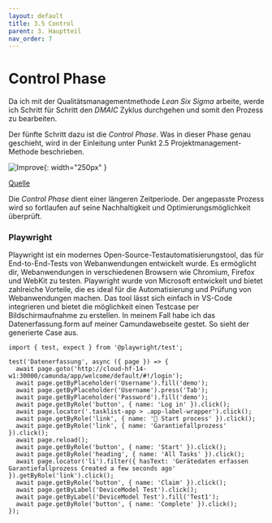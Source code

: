 ```yaml
---
layout: default
title: 3.5 Control
parent: 3. Hauptteil
nav_order: 7
---
```


# Control Phase

Da ich mit der Qualitätsmanagementmethode *Lean Six Sigma* arbeite, werde ich Schritt für Schritt den *DMAIC* Zyklus durchgehen und somit den Prozess zu bearbeiten. 

Der fünfte Schritt dazu ist die *Control Phase*. Was in dieser Phase genau geschieht, wird in der Einleitung unter Punkt 2.5 Projektmanagement-Methode beschrieben.


![Improve](../../ressources/bilder/efficacy.png){: width="250px" }

[Quelle](../Quellenverzeichnis/index.md#control)

Die *Control Phase* dient einer längeren Zeitperiode. Der angepasste Prozess wird so fortlaufen auf seine Nachhaltigkeit und Optimierungsmöglichkeit überprüft. 


### Playwright

Playwright ist ein modernes Open-Source-Testautomatisierungstool, das für End-to-End-Tests von Webanwendungen entwickelt wurde. Es ermöglicht dir, Webanwendungen in verschiedenen Browsern wie Chromium, Firefox und WebKit zu testen. Playwright wurde von Microsoft entwickelt und bietet zahlreiche Vorteile, die es ideal für die Automatisierung und Prüfung von Webanwendungen machen. Das tool lässt sich einfach in VS-Code integrieren und bietet die möglichkeit einen Testcase per Bildschirmaufnahme zu erstellen. In meinem Fall habe ich das Datenerfassung.form auf meiner Camundawebseite gestet. So sieht der generierte Case aus.

```
import { test, expect } from '@playwright/test';

test('Datenerfassung', async ({ page }) => {
  await page.goto('http://cloud-hf-14-w1:30000/camunda/app/welcome/default/#!/login');
  await page.getByPlaceholder('Username').fill('demo');
  await page.getByPlaceholder('Username').press('Tab');
  await page.getByPlaceholder('Password').fill('demo');
  await page.getByRole('button', { name: 'Log in' }).click();
  await page.locator('.tasklist-app > .app-label-wrapper').click();
  await page.getByRole('link', { name: ' Start process' }).click();
  await page.getByRole('link', { name: 'Garantiefallprozess' }).click();
  await page.reload();
  await page.getByRole('button', { name: 'Start' }).click();
  await page.getByRole('heading', { name: 'All Tasks' }).click();
  await page.locator('li').filter({ hasText: 'Gerätedaten erfassen Garantiefallprozess Created a few seconds ago' }).getByRole('link').click();
  await page.getByRole('button', { name: 'Claim' }).click();
  await page.getByLabel('DeviceModel Test').click();
  await page.getByLabel('DeviceModel Test').fill('Test1');
  await page.getByRole('button', { name: 'Complete' }).click();
});
```


